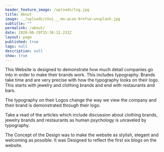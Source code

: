 ```yaml
---
header_feature_image: /uploads/log.jpg
title: About
image: ../uploads/choi___mo-acze-9rnfse-unsplash.jpg
subtitle: ""
permalink: /about/
date: 2020-06-29T15:36:12.231Z
layout: page
published: true
tags: null
description: null
show: true
---
```

This Website is designed to demonstrate how much detail companies go into in order to make their brands work. This includes typography. Brands take time and are very precise with how the typography looks on their logo. This starts with jewelry and clothing brands and end with restaurants and bars.

The typography on their Logos change the way we view the company and their brand is demonstrated through their logo.

Take a read of the articles which include discussion about clothing brands, jewelry brands and restaurants as human psychology is unraveled by typography.

The Concept of the Design was to make the website as stylish, elegant and welcoming as possible. It was Designed to reflect the first six blogs on the website.